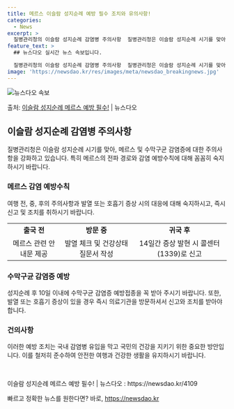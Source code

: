 ```yaml
---
title: 메르스 이슬람 성지순례 예방 필수 조치와 유의사항!
categories:
  - News
excerpt: >
  질병관리청의 이슬람 성지순례 감염병 주의사항  질병관리청은 이슬람 성지순례 시기를 맞아 사우디아라비아 방문객…
feature_text: >
  ## 뉴스다오 실시간 뉴스 속보입니다.

  질병관리청의 이슬람 성지순례 감염병 주의사항  질병관리청은 이슬람 성지순례 시기를 맞아 사우디아라비아 방문객…
image: 'https://newsdao.kr/res/images/meta/newsdao_breakingnews.jpg'
---
```


![뉴스다오 속보](https://newsdao.kr/res/images/meta/newsdao_breakingnews.jpg)

<p>출처: <a href="https://newsdao.kr/4109" rel="dofollow">이슬람 성지순례 메르스 예방 필수!</a> | 뉴스다오</p>

<h2 data-ke-size="size26">이슬람 성지순례 감염병 주의사항</h2>
<p data-ke-size="size16">질병관리청은 이슬람 성지순례 시기를 맞아, 메르스 및 수막구균 감염증에 대한 주의사항을 강화하고 있습니다. 특히 메르스의 전파 경로와 감염 예방수칙에 대해 꼼꼼히 숙지하시기 바랍니다.</p>

<h3>메르스 감염 예방수칙</h3>
<p data-ke-size="size16">여행 전, 중, 후의 주의사항과 발열 또는 호흡기 증상 시의 대응에 대해 숙지하시고, 즉시 신고 및 조치를 취하시기 바랍니다.</p>

<table>
	<tr>
		<td style="text-align: center; height: 17px;"><b>출국 전</b></td>
		<td style="text-align: center; height: 17px;"><b>방문 중</b></td>
		<td style="text-align: center; height: 17px;"><b>귀국 후</b></td>
	</tr>
	<tr>
		<td style="text-align: center; height: 17px;">메르스 관련 안내문 제공</td>
		<td style="text-align: center; height: 17px;">발열 체크 및 건강상태 질문서 작성</td>
		<td style="text-align: center; height: 17px;">14일간 증상 발현 시 콜센터(1339)로 신고</td>
	</tr>
</table>

<h3>수막구균 감염증 예방</h3>
<p data-ke-size="size16">성지순례 후 10일 이내에 수막구균 감염증 예방접종을 꼭 받아 주시기 바랍니다. 또한, 발열 또는 호흡기 증상이 있을 경우 즉시 의료기관을 방문하셔서 신고와 조치를 받아야 합니다.</p>

<h3>건의사항</h3>
<p data-ke-size="size16">이러한 예방 조치는 국내 감염병 유입을 막고 국민의 건강을 지키기 위한 중요한 방안입니다. 이를 철저히 준수하여 안전한 여행과 건강한 생활을 유지하시기 바랍니다.</p>

<p data-ke-size="size16">&nbsp;</p>

<p data-ke-size="size16">이슬람 성지순례 메르스 예방 필수! | 뉴스다오  : https://newsdao.kr/4109</p>
 

빠르고 정확한 뉴스를 원한다면? 바로, <a href="https://newsdao.kr" rel="dofollow">https://newsdao.kr</a>


